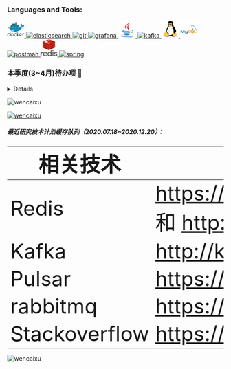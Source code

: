 
<h3 align="left">Languages and Tools:</h3>
<p align="left">
     <a href="https://www.docker.com/" target="_blank"> <img src="https://raw.githubusercontent.com/devicons/devicon/master/icons/docker/docker-original-wordmark.svg" alt="docker" width="40" height="40"/> </a> 
     <a href="https://www.elastic.co" target="_blank"> <img src="https://www.vectorlogo.zone/logos/elastic/elastic-icon.svg" alt="elasticsearch" width="40" height="40"/> </a> 
     <a href="https://git-scm.com/" target="_blank"> <img src="https://www.vectorlogo.zone/logos/git-scm/git-scm-icon.svg" alt="git" width="40" height="40"/> </a> 
     <a href="https://grafana.com" target="_blank"> <img src="https://www.vectorlogo.zone/logos/grafana/grafana-icon.svg" alt="grafana" width="40" height="40"/> </a>   <a href="https://www.java.com" target="_blank"> <img src="https://raw.githubusercontent.com/devicons/devicon/master/icons/java/java-original.svg" alt="java" width="40" height="40"/> </a> 
     <a href="https://kafka.apache.org/" target="_blank"> <img src="https://www.vectorlogo.zone/logos/apache_kafka/apache_kafka-icon.svg" alt="kafka" width="40" height="40"/> </a>
     <a href="https://www.linux.org/" target="_blank"> <img src="https://raw.githubusercontent.com/devicons/devicon/master/icons/linux/linux-original.svg" alt="linux" width="40" height="40"/> </a> 
     <a href="https://www.mysql.com/" target="_blank"> <img src="https://raw.githubusercontent.com/devicons/devicon/master/icons/mysql/mysql-original-wordmark.svg" alt="mysql" width="40" height="40"/> </a> 
     <a href="https://postman.com" target="_blank"> <img src="https://www.vectorlogo.zone/logos/getpostman/getpostman-icon.svg" alt="postman" width="40" height="40"/> </a> 
     <a href="https://redis.io" target="_blank"> <img src="https://raw.githubusercontent.com/devicons/devicon/master/icons/redis/redis-original-wordmark.svg" alt="redis" width="40" height="40"/> </a>
     <a href="https://spring.io/" target="_blank"> <img src="https://www.vectorlogo.zone/logos/springio/springio-icon.svg" alt="spring" width="40" height="40"/> </a>       </p>

### 本季度(3~4月)待办项 👋
<details>

- [ ] 完成1篇以上博客产出 (0/1)

- [ ] 读完三本书(两本技术书籍，一般其他书籍) (0/3)
 * 《影响力》
 * 《阿里巴巴开发手册》
 * 《RocketMQ技术内幕》

- [ ] 追剧
 * 《海贼王》

- [ ] 个人博客系统实现
 * Vue基础学习实践
     
</details>

<p align="left"> <img src="https://komarev.com/ghpvc/?username=wencaixu&label=Profile%20views&color=0e75b6&style=flat" alt="wencaixu" /> </p>

<p align="left"> <a href="https://github.com/ryo-ma/github-profile-trophy"><img src="https://github-profile-trophy.vercel.app/?username=wencaixu" alt="wencaixu" /></a> </p>

##### 最近研究技术计划缓存队列（2020.07.18~2020.12.20）：

| <font size=7>相关技术 </font>  | <font size=7>参考文档</font>    |
| --------   | ----- |
| <font size=7>Redis  </font>    | <font size=7>https://github.com/redis/redis 和 http://www.redis.cn/  </font>  | 
| <font size=7>Kafka  </font>    | <font size=7>http://kafka.apache.org/</font>  | 
| <font size=7>Pulsar  </font>    | <font size=7>https://pulsar.apache.org/ </font>  | 
| <font size=7>rabbitmq  </font>    | <font size=7>https://www.rabbitmq.com/ </font>  | 
| <font size=7>Stackoverflow </font>   | <font size=7>https://stackoverflow.com/</font>   | 

<!--<p>&nbsp;<img align="center" src="https://github-readme-stats.vercel.app/api?username=wencaixu&show_icons=true&locale=en" alt="wencaixu" /></p>-->

<p><img align="center" src="https://github-readme-streak-stats.herokuapp.com/?user=wencaixu&" alt="wencaixu" /></p>

<!-- ##### 个人公众号平台：
<p align="left">
     <img src="https://github.com/wencaixu/wencaixu/blob/master/20200712204129909.png" 
     height=80px
     width=80px
     alt="撩一撩">
 </p>

https://www.tuyrk.cn/imooc/1297-MQ-Kafka/04-kafka-log-collect/
https://patents.google.com/patent/CN104933114A/zh
https://www.javazhiyin.com/63922.html
https://www.infoq.cn/article/evg_nlkel6ed8wqwltrq
https://www.infoq.cn/article/evg_nlkel6ed8wqwltrq

-->
